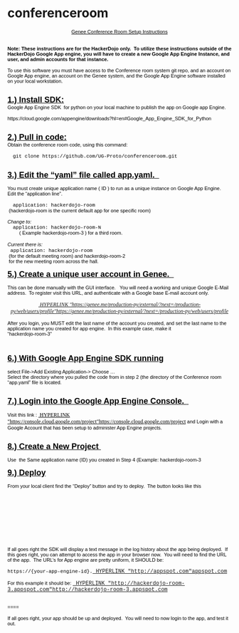 # conferenceroom
<!DOCTYPE html PUBLIC "-//W3C//DTD HTML 4.01//EN" "http://www.w3.org/TR/html4/strict.dtd">
<html>
<head>
  <meta http-equiv="Content-Type" content="text/html; charset=utf-8">
  <meta http-equiv="Content-Style-Type" content="text/css">
  <title></title>
  <meta name="CreationTime" content="2049-12-18T12:45:00Z">
  <meta name="ModificationTime" content="2049-12-18T12:45:00Z">
  <meta name="Generator" content="Cocoa HTML Writer">
  <meta name="CocoaVersion" content="1404.13">
  <style type="text/css">
    p.p1 {margin: 0.0px 0.0px 0.0px 0.0px; text-align: center; line-height: 15.0px; font: 11.0px Helvetica; color: #000000}
    p.p2 {margin: 0.0px 0.0px 0.0px 0.0px; text-align: center; line-height: 15.0px; font: 11.0px Helvetica; color: #000000; min-height: 13.0px}
    p.p3 {margin: 0.0px 0.0px 0.0px 0.0px; line-height: 15.0px; font: 11.0px Helvetica; color: #000000; min-height: 13.0px}
    p.p4 {margin: 0.0px 0.0px 0.0px 0.0px; line-height: 15.0px; font: 11.0px Helvetica; color: #000000}
    p.p5 {margin: 0.0px 0.0px 0.0px 0.0px; line-height: 15.0px; font: 18.0px Helvetica; color: #000000}
    p.p6 {margin: 0.0px 0.0px 0.0px 0.0px; line-height: 15.0px; font: 11.0px Courier; color: #000000}
    p.p7 {margin: 0.0px 0.0px 0.0px 0.0px; line-height: 15.0px; font: 11.0px 'Arial Unicode MS'; color: #000000}
    p.p8 {margin: 0.0px 0.0px 0.0px 0.0px; text-align: center; line-height: 15.0px; font: 12.0px 'Times New Roman'}
    p.p9 {margin: 0.0px 0.0px 0.0px 0.0px; line-height: 15.0px; font: 12.0px Courier}
    p.p10 {margin: 0.0px 0.0px 0.0px 0.0px; line-height: 15.0px; font: 11.0px Courier; color: #000000; min-height: 13.0px}
    p.p11 {margin: 0.0px 0.0px 0.0px 0.0px; line-height: 15.0px; font: 10.0px 'Times New Roman'; color: #000000; min-height: 11.0px}
    p.p12 {margin: 0.0px 0.0px 0.0px 0.0px; font: 10.0px 'Times New Roman'; color: #000000; min-height: 11.0px}
    p.p13 {margin: 0.0px 0.0px 0.0px 0.0px; font: 12.0px 'Times New Roman'; min-height: 15.0px}
    span.s1 {text-decoration: underline}
    span.s2 {font: 11.0px Helvetica}
    span.s3 {font: 11.0px Courier}
    span.s4 {font: 12.0px 'Times New Roman'; text-decoration: underline ; color: #000000}
    span.s5 {font: 11.0px Courier; color: #000000}
    span.s6 {font: 11.0px Helvetica; color: #000000}
    span.Apple-tab-span {white-space:pre}
  </style>
</head>
<body>
<p class="p1"><span class="s1">Genee Conference Room Setup Instructions</span></p>
<p class="p2"><span class="s1"></span><br></p>
<p class="p3"><br></p>
<p class="p4"><b>Note: These instructions are for the HackerDojo only.<span class="Apple-converted-space">  </span>To utilize these instructions outside of the HackerDojo Google App engine, you will have to create a new Google App Engine Instance, and user, and admin accounts for that instance.</b></p>
<p class="p3"><br></p>
<p class="p4">To use this software you must have access to the Conference room system git repo, and an account on Google App engine, an account on the Genee system, and the Google App Engine software installed on your local workstation.</p>
<p class="p3"><br></p>
<p class="p3"><br></p>
<p class="p5"><span class="s1"><b>1.) Install SDK:</b></span></p>
<p class="p4">Google App Engine SDK<span class="Apple-converted-space">  </span>for python on your local machine to publish the app on Google app Engine.</p>
<p class="p3"><br></p>
<p class="p4">https://cloud.google.com/appengine/downloads?hl=en#Google_App_Engine_SDK_for_Python</p>
<p class="p3"><br></p>
<p class="p3"><br></p>
<p class="p5"><span class="s1"><b>2.) Pull in code:</b></span></p>
<p class="p4">Obtain the conference room code, using this command:</p>
<p class="p3"><br></p>
<p class="p6"><span class="s2"><span class="Apple-tab-span">	</span></span>git clone https://github.com/UG-Proto/conferenceroom.git</p>
<p class="p3"><br></p>
<p class="p3"><br></p>
<p class="p5"><span class="s1"><b>3.) Edit the “yaml” file called app.yaml.<span class="Apple-converted-space">  </span></b></span><b><span class="Apple-converted-space"> </span></b></p>
<p class="p3"><br></p>
<p class="p4">You must create unique application name ( ID ) to run as a unique instance on Google App Engine.<span class="Apple-converted-space">  </span>Edit the “application line”.</p>
<p class="p3"><br></p>
<p class="p6"><span class="s2"><span class="Apple-tab-span">	</span></span>application: hackerdojo-room<span class="s2"> <span class="Apple-converted-space"> </span></span></p>
<p class="p4"><span class="Apple-tab-span">	</span>(hackerdojo-room is the current default app for one specific room)</p>
<p class="p3"><span class="Apple-tab-span">	</span></p>
<p class="p4"><i>Change to:</i></p>
<p class="p6"><span class="s2"><span class="Apple-tab-span">	</span></span>application: hackerdojo-room-N</p>
<p class="p4"><span class="s3"><span class="Apple-tab-span">	</span></span>( Example hackerdojo-room-3 ) for a third room.</p>
<p class="p3"><br></p>
<p class="p4"><i>Current there is:</i><span class="s3"><span class="Apple-converted-space"> </span></span></p>
<p class="p6"><span class="Apple-tab-span">	</span>application: hackerdojo-room<span class="s2"><span class="Apple-converted-space"> </span></span></p>
<p class="p4"><span class="Apple-tab-span">	</span>(for the default meeting room) and hackerdojo-room-2<span class="Apple-converted-space"> </span></p>
<p class="p4"><span class="Apple-tab-span">	</span>for the new meeting room across the hall.</p>
<p class="p7"></p>
<p class="p3"><br></p>
<p class="p5"><span class="s1"><b>5.) Create a unique user account in Genee. <span class="Apple-converted-space"> </span></b></span></p>
<p class="p3"><br></p>
<p class="p4">This can be done manually with the GUI interface. <span class="Apple-converted-space">  </span>You will need a working and unique Google E-Mail address.<span class="Apple-converted-space">  </span>To register visit this URL, and authenticate with a Google base E-mail account only.</p>
<p class="p3"><br></p>
<p class="p8"><span class="s1"><i><span class="Apple-converted-space"> </span>HYPERLINK "https://genee.me/production-py/external/?next=/production-py/web/users/profile"https://genee.me/production-py/external/?next=/production-py/web/users/profile</i></span></p>
<p class="p3"><br></p>
<p class="p4">After you login, you MUST edit the last name of the account you created, and set the last name to the application name you created for app engine.<span class="Apple-converted-space">  </span>In this example case, make it<span class="Apple-converted-space"> </span></p>
<p class="p4">“hackerdojo-room-3”</p>
<p class="p3"><br></p>
<p class="p3"><br></p>
<p class="p3"><br></p>
<p class="p5"><span class="s1"><b>6.) With Google App Engine SDK running</b></span></p>
<p class="p3"><br></p>
<p class="p4">select File-&gt;Add Existing Application-&gt; Choose …</p>
<p class="p4">Select the directory where you pulled the code from in step 2 (the directory of the Conference room “app.yaml” file is located.</p>
<p class="p3"><br></p>
<p class="p3"><br></p>
<p class="p5"><span class="s1"><b>7.) Login into the Google App Engine Console. <span class="Apple-converted-space"> </span></b></span></p>
<p class="p3"><br></p>
<p class="p4">Visit this link :<span class="Apple-converted-space"> </span><span class="s4"> HYPERLINK "https://console.cloud.google.com/project"https://console.cloud.google.com/project</span> and Login with a Google Account that has been setup to administer App Engine projects.</p>
<p class="p3"><br></p>
<p class="p3"><br></p>
<p class="p5"><span class="s1"><b>8.) Create a New Project<span class="Apple-converted-space"> </span></b></span></p>
<p class="p3"><br></p>
<p class="p4">Use<span class="Apple-converted-space">  </span>the Same application name (ID) you created in Step 4 (Example: hackerdojo-room-3</p>
<p class="p3"><span class="Apple-converted-space"> </span></p>
<p class="p5"><span class="s1"><b>9.) Deploy</b></span></p>
<p class="p3"><br></p>
<p class="p4">From your local client find the “Deploy” button and try to deploy.<span class="Apple-converted-space">  </span>The button looks like this</p>
<p class="p3"><br></p>
<p class="p3"><br></p>
<p class="p3"><br></p>
<p class="p3"><br></p>
<p class="p3"><br></p>
<p class="p3"><br></p>
<p class="p3"><br></p>
<p class="p3"><br></p>
<p class="p3"><br></p>
<p class="p3"><br></p>
<p class="p4">If all goes right the SDK will display a text message in the log history about the app being deployed.<span class="Apple-converted-space">  </span>If this goes right, you can attempt to access the app in your browser now.<span class="Apple-converted-space">  </span>You will need to find the URL of the app.<span class="Apple-converted-space">  </span>The URL’s for App engine are pretty uniform, it SHOULD be:</p>
<p class="p3"><br></p>
<p class="p9"><span class="s5">https://{your-app-engine-id}.</span><span class="s1"> HYPERLINK "http://appspot.com"appspot.com</span></p>
<p class="p3"><br></p>
<p class="p9"><span class="s6">For this example it should be:<span class="Apple-converted-space"> </span></span><span class="s1"> HYPERLINK "http://hackerdojo-room-3.appspot.com"http://hackerdojo-room-3.appspot.com</span></p>
<p class="p10"><span class="s1"></span><br></p>
<p class="p3"><br></p>
<p class="p4">====</p>
<p class="p3"><br></p>
<p class="p4">If all goes right, your app should be up and deployed.<span class="Apple-converted-space">  </span>You will need to now login to the app, and test it out.</p>
<p class="p11"><br></p>
<p class="p12"><br></p>
<p class="p13"><br></p>
<p class="p12"><br></p>
<p class="p13"><br></p>
<p class="p13"><br></p>
<p class="p11"><br></p>
</body>
</html>


